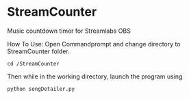 # StreamCounter
Music countdown timer for Streamlabs OBS

How To Use:
Open Commandprompt and change directory to StreamCounter folder. 
```
cd /StreamCounter
```

Then while in the working directory, launch the program using
```
python songDetailer.py
```
